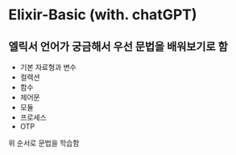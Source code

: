 # Elixir-Basic (with. chatGPT)
## 엘릭서 언어가 궁금해서 우선 문법을 배워보기로 함

- 기본 자료형과 변수
- 컬렉션
- 함수
- 제어문
- 모듈
- 프로세스
- OTP

위 순서로 문법을 학습함
